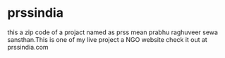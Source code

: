 # prssindia
this a zip code of a projact named as prss mean prabhu raghuveer sewa sansthan.This is one of my live project a NGO website check it out at prssindia.com
